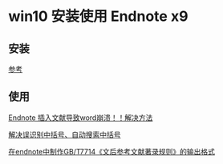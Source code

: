 # win10 安装使用 Endnote x9

## 安装

[参考](https://zhuanlan.zhihu.com/p/61958997)

## 使用

[Endnote 插入文献导致word崩溃！！解决方法](https://blog.csdn.net/u012236241/article/details/87910304)

[解决误识别中括号、自动搜索中括号](https://jingyan.baidu.com/article/fc07f98956c52e12fee5196a.html)

[在endnote中制作GB/T7714《文后参考文献著录规则》的输出格式](http://blog.sciencenet.cn/blog-485-448980.html)